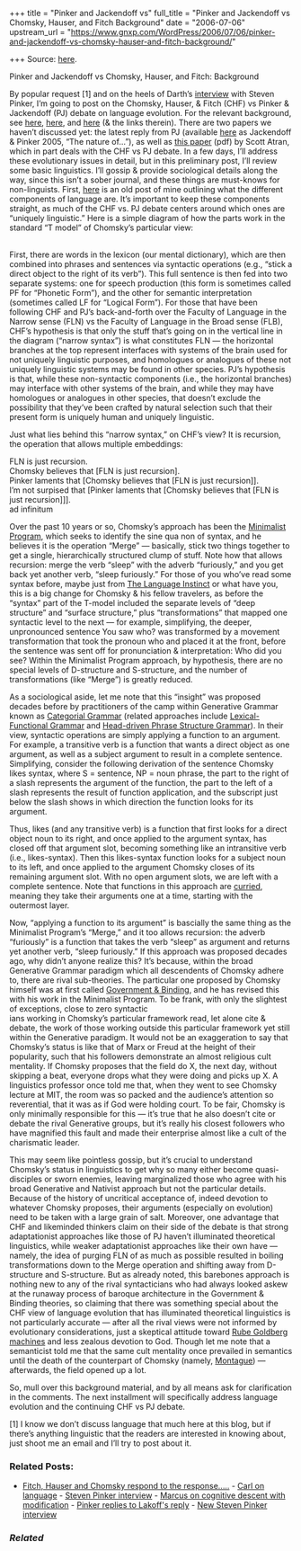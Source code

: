 +++
title = "Pinker and Jackendoff vs"
full_title = "Pinker and Jackendoff vs Chomsky, Hauser, and Fitch Background"
date = "2006-07-06"
upstream_url = "https://www.gnxp.com/WordPress/2006/07/06/pinker-and-jackendoff-vs-chomsky-hauser-and-fitch-background/"

+++
Source: [here](https://www.gnxp.com/WordPress/2006/07/06/pinker-and-jackendoff-vs-chomsky-hauser-and-fitch-background/).

Pinker and Jackendoff vs Chomsky, Hauser, and Fitch: Background

By popular request \[1\] and on the heels of Darth’s [interview](https://www.gnxp.com/blog/2006/07/10-questions-for-steven-pinker.php) with Steven Pinker, I’m going to post on the Chomsky, Hauser, & Fitch (CHF) vs Pinker & Jackendoff (PJ) debate on language evolution. For the relevant background, see [here](https://www.gnxp.com/MT2/archives/003654.html), [here](https://www.gnxp.com/blog/2005/08/fitch-hauser-and-chomsky-respond-to.php), and [here](https://www.gnxp.com/blog/2006/01/talk-like-man.php) (& the links therein). There are two papers we haven’t discussed yet: the latest reply from PJ (available [here](http://pinker.wjh.harvard.edu/articles/index.html) as Jackendoff & Pinker 2005, “The nature of…”), as well as [this paper](http://www.sitemaker.umich.edu/satran/files/m_l.pdf) (pdf) by Scott Atran, which in part deals with the CHF vs PJ debate. In a few days, I’ll address these evolutionary issues in detail, but in this preliminary post, I’ll review some basic linguistics. I’ll gossip & provide sociological details along the way, since this isn’t a sober journal, and these things are must-knows for non-linguists. First, [here](https://akinokure.blogspot.com/2006/01/linguistic-vignettes-0-background.html) is an old post of mine outlining what the different components of language are. It’s important to keep these components straight, as much of the CHF vs. PJ debate centers around which ones are “uniquely linguistic.” Here is a simple diagram of how the parts work in the standard “T model” of Chomsky’s particular view:

[](https://www.gnxp.com/blog/uploaded_images/Tmodel-740404.jpg)  
First, there are words in the lexicon (our mental dictionary), which are then combined into phrases and sentences via syntactic operations (e.g., “stick a direct object to the right of its verb”). This full sentence is then fed into two separate systems: one for speech production (this form is sometimes called PF for “Phonetic Form”), and the other for semantic interpretation (sometimes called LF for “Logical Form”). For those that have been following CHF and PJ’s back-and-forth over the Faculty of Language in the Narrow sense (FLN) vs the Faculty of Language in the Broad sense (FLB), CHF’s hypothesis is that only the stuff that’s going on in the vertical line in the diagram (“narrow syntax”) is what constitutes FLN — the horizontal branches at the top represent interfaces with systems of the brain used for not uniquely linguistic purposes, and homologues or analogues of these not uniquely linguistic systems may be found in other species. PJ’s hypothesis is that, while these non-syntactic components (i.e., the horizontal branches) may interface with other systems of the brain, and while they may have homologues or analogues in other species, that doesn’t exclude the possibility that they’ve been crafted by natural selection such that their present form is uniquely human and uniquely linguistic.

Just what lies behind this “narrow syntax,” on CHF’s view? It is recursion, the operation that allows multiple embeddings:

FLN is just recursion.  
Chomsky believes that \[FLN is just recursion\].  
Pinker laments that \[Chomsky believes that \[FLN is just recursion\]\].  
I’m not surpised that \[Pinker laments that \[Chomsky believes that \[FLN is just recursion\]\]\].  
ad infinitum

Over the past 10 years or so, Chomsky’s approach has been the [Minimalist Program](https://en.wikipedia.org/wiki/Transformational_grammar#Minimalism), which seeks to identify the sine qua non of syntax, and he believes it is the operation “Merge” — basically, stick two things together to get a single, hierarchically structured clump of stuff. Note how that allows recursion: merge the verb “sleep” with the adverb “furiously,” and you get back yet another verb, “sleep furiously.” For those of you who’ve read some syntax before, maybe just from [The Language Instinct](https://www.amazon.com/exec/obidos/ASIN/0060958332/geneexpressio-20/103-9026137-0767822) or what have you, this is a big change for Chomsky & his fellow travelers, as before the “syntax” part of the T-model included the separate levels of “deep structure” and “surface structure,” plus “transformations” that mapped one syntactic level to the next — for example, simplifying, the deeper, unpronounced sentence You saw who? was transformed by a movement transformation that took the pronoun who and placed it at the front, before the sentence was sent off for pronunciation & interpretation: Who did you see? Within the Minimalist Program approach, by hypothesis, there are no special levels of D-structure and S-structure, and the number of transformations (like “Merge”) is greatly reduced.

As a sociological aside, let me note that this “insight” was proposed decades before by practitioners of the camp within Generative Grammar known as [Categorial Grammar](https://en.wikipedia.org/wiki/Categorial_grammar) (related approaches include [Lexical-Functional Grammar](https://en.wikipedia.org/wiki/Lexical_functional_grammar) and [Head-driven Phrase Structure Grammar](https://en.wikipedia.org/wiki/Head-driven_phrase_structure_grammar)). In their view, syntactic operations are simply applying a function to an argument. For example, a transitive verb is a function that wants a direct object as one argument, as well as a subject argument to result in a complete sentence. Simplifying, consider the following derivation of the sentence Chomsky likes syntax, where S = sentence, NP = noun phrase, the part to the right of a slash represents the argument of the function, the part to the left of a slash represents the result of function application, and the subscript just below the slash shows in which direction the function looks for its argument.

[](https://www.gnxp.com/blog/uploaded_images/Deriv-711037.jpg)Thus, likes (and any transitive verb) is a function that first looks for a direct object noun to its right, and once applied to the argument syntax, has closed off that argument slot, becoming something like an intransitive verb (i.e., likes-syntax). Then this likes-syntax function looks for a subject noun to its left, and once applied to the argument Chomsky closes of its remaining argument slot. With no open argument slots, we are left with a complete sentence. Note that functions in this approach are [curried](https://en.wikipedia.org/wiki/Currying), meaning they take their arguments one at a time, starting with the outermost layer.

Now, “applying a function to its argument” is bascially the same thing as the Minimalist Program’s “Merge,” and it too allows recursion: the adverb “furiously” is a function that takes the verb “sleep” as argument and returns yet another verb, “sleep furiously.” If this approach was proposed decades ago, why didn’t anyone realize this? It’s because, within the broad Generative Grammar paradigm which all descendents of Chomsky adhere to, there are rival sub-theories. The particular one proposed by Chomsky himself was at first called [Government & Binding](https://en.wikipedia.org/wiki/Government_and_binding), and he has revised this with his work in the Minimalist Program. To be frank, with only the slightest of exceptions, close to zero syntactic  
ians working in Chomsky’s particular framework read, let alone cite & debate, the work of those working outside this particular framework yet still within the Generative paradigm. It would not be an exaggeration to say that Chomsky’s status is like that of Marx or Freud at the height of their popularity, such that his followers demonstrate an almost religious cult mentality. If Chomsky proposes that the field do X, the next day, without skipping a beat, everyone drops what they were doing and picks up X. A linguistics professor once told me that, when they went to see Chomsky lecture at MIT, the room was so packed and the audience’s attention so reverential, that it was as if God were holding court. To be fair, Chomsky is only minimally responsible for this — it’s true that he also doesn’t cite or debate the rival Generative groups, but it’s really his closest followers who have magnified this fault and made their enterprise almost like a cult of the charismatic leader.

This may seem like pointless gossip, but it’s crucial to understand Chomsky’s status in linguistics to get why so many either become quasi-disciples or sworn enemies, leaving marginalized those who agree with his broad Generative and Nativist approach but not the particular details. Because of the history of uncritical acceptance of, indeed devotion to whatever Chomsky proposes, their arguments (especially on evolution) need to be taken with a large grain of salt. Moreover, one advantage that CHF and likeminded thinkers claim on their side of the debate is that strong adaptationist approaches like those of PJ haven’t illuminated theoretical linguistics, while weaker adaptationist approaches like their own have — namely, the idea of purging FLN of as much as possible resulted in boiling transformations down to the Merge operation and shifting away from D-structure and S-structure. But as already noted, this barebones approach is nothing new to any of the rival syntacticians who had always looked askew at the runaway process of baroque architecture in the Government & Binding theories, so claiming that there was something special about the CHF view of language evolution that has illuminated theoretical linguistics is not particularly accurate — after all the rival views were not informed by evolutionary considerations, just a skeptical attitude toward [Rube Goldberg machines](https://en.wikipedia.org/wiki/Rube_goldberg#Rube_Goldberg_machines) and less zealous devotion to God. Though let me note that a semanticist told me that the same cult mentality once prevailed in semantics until the death of the counterpart of Chomsky (namely, [Montague](https://en.wikipedia.org/wiki/Richard_Montague)) — afterwards, the field opened up a lot.

So, mull over this background material, and by all means ask for clarification in the comments. The next installment will specifically address language evolution and the continuing CHF vs PJ debate.

\[1\] I know we don’t discuss language that much here at this blog, but if there’s anything linguistic that the readers are interested in knowing about, just shoot me an email and I’ll try to post about it.

### Related Posts:

- [Fitch, Hauser and Chomsky respond to the
  response.....](https://www.gnxp.com/WordPress/2005/08/22/fitch-hauser-and-chomsky-respond-to-the-response/) - [Carl on
  language](https://www.gnxp.com/WordPress/2005/02/26/carl-on-language/) - [Steven Pinker
  interview](https://www.gnxp.com/WordPress/2008/06/20/steven-pinker-interview/) - [Marcus on cognitive descent with
  modification](https://www.gnxp.com/WordPress/2006/03/11/marcus-on-cognitive-descent-with-modification/) - [Pinker replies to Lakoff's
  reply](https://www.gnxp.com/WordPress/2006/10/20/pinker-replies-to-lakoffs-reply/) - [New Steven Pinker
  interview](https://www.gnxp.com/WordPress/2007/08/25/new-steven-pinker-interview/)

### *Related*

[](https://www.addtoany.com/add_to/facebook?linkurl=https%3A%2F%2Fwww.gnxp.com%2FWordPress%2F2006%2F07%2F06%2Fpinker-and-jackendoff-vs-chomsky-hauser-and-fitch-background%2F&linkname=Pinker%20and%20Jackendoff%20vs%20Chomsky%2C%20Hauser%2C%20and%20Fitch%3A%20Background "Facebook")[](https://www.addtoany.com/add_to/twitter?linkurl=https%3A%2F%2Fwww.gnxp.com%2FWordPress%2F2006%2F07%2F06%2Fpinker-and-jackendoff-vs-chomsky-hauser-and-fitch-background%2F&linkname=Pinker%20and%20Jackendoff%20vs%20Chomsky%2C%20Hauser%2C%20and%20Fitch%3A%20Background "Twitter")[](https://www.addtoany.com/add_to/email?linkurl=https%3A%2F%2Fwww.gnxp.com%2FWordPress%2F2006%2F07%2F06%2Fpinker-and-jackendoff-vs-chomsky-hauser-and-fitch-background%2F&linkname=Pinker%20and%20Jackendoff%20vs%20Chomsky%2C%20Hauser%2C%20and%20Fitch%3A%20Background "Email")[](https://www.addtoany.com/share)
